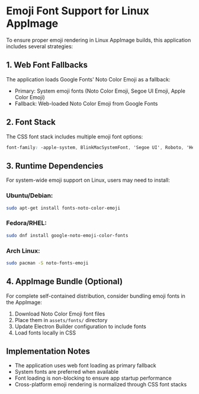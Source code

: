 # Emoji Font Support for Linux AppImage

To ensure proper emoji rendering in Linux AppImage builds, this application includes several strategies:

## 1. Web Font Fallbacks
The application loads Google Fonts' Noto Color Emoji as a fallback:
- Primary: System emoji fonts (Noto Color Emoji, Segoe UI Emoji, Apple Color Emoji)
- Fallback: Web-loaded Noto Color Emoji from Google Fonts

## 2. Font Stack
The CSS font stack includes multiple emoji font options:
```css
font-family: -apple-system, BlinkMacSystemFont, 'Segoe UI', Roboto, 'Helvetica Neue', Arial, 'Noto Sans', sans-serif, 'Noto Color Emoji', 'Segoe UI Emoji', 'Apple Color Emoji', 'Twemoji Mozilla';
```

## 3. Runtime Dependencies
For system-wide emoji support on Linux, users may need to install:

### Ubuntu/Debian:
```bash
sudo apt-get install fonts-noto-color-emoji
```

### Fedora/RHEL:
```bash
sudo dnf install google-noto-emoji-color-fonts
```

### Arch Linux:
```bash
sudo pacman -S noto-fonts-emoji
```

## 4. AppImage Bundle (Optional)
For complete self-contained distribution, consider bundling emoji fonts in the AppImage:

1. Download Noto Color Emoji font files
2. Place them in `assets/fonts/` directory
3. Update Electron Builder configuration to include fonts
4. Load fonts locally in CSS

## Implementation Notes
- The application uses web font loading as primary fallback
- System fonts are preferred when available
- Font loading is non-blocking to ensure app startup performance
- Cross-platform emoji rendering is normalized through CSS font stacks